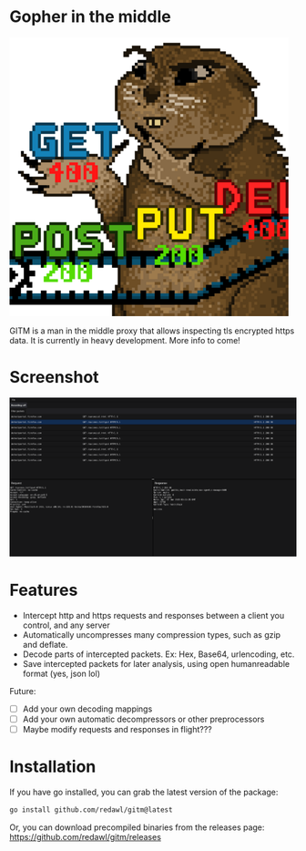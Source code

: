 # Gopher in the middle

![Gopher](assets/Icon.png)

GITM is a man in the middle proxy that allows inspecting tls encrypted https data. 
It is currently in heavy development. More info to come!

# Screenshot
![Packet capture](assets/screenshot-darkmode.png)

# Features
- Intercept http and https requests and responses between a client you control, and any server
- Automatically uncompresses many compression types, such as gzip and deflate.
- Decode parts of intercepted packets. Ex: Hex, Base64, urlencoding, etc.
- Save intercepted packets for later analysis, using open humanreadable format (yes, json lol)

Future:
- [ ] Add your own decoding mappings
- [ ] Add your own automatic decompressors or other preprocessors
- [ ] Maybe modify requests and responses in flight???

# Installation
If you have go installed, you can grab the latest version of the package:
```bash
go install github.com/redawl/gitm@latest
```

Or, you can download precompiled binaries from the releases page:
https://github.com/redawl/gitm/releases

